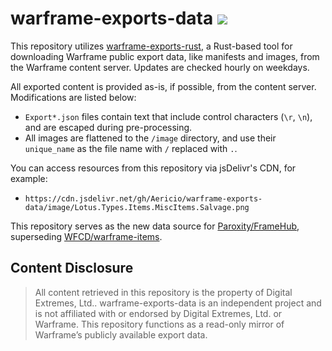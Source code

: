 # warframe-exports-data [![](https://data.jsdelivr.com/v1/package/gh/aericio/warframe-exports-data/badge)](https://www.jsdelivr.com/package/gh/aericio/warframe-exports-data)

This repository utilizes [warframe-exports-rust](https://github.com/Aericio/warframe-exports-rust), a Rust-based tool for downloading Warframe public export data, like manifests and images, from the Warframe content server. Updates are checked hourly on weekdays.

All exported content is provided as-is, if possible, from the content server. Modifications are listed below:
- `Export*.json` files contain text that include control characters (`\r`, `\n`), and are escaped during pre-processing.
- All images are flattened to the `/image` directory, and use their `unique_name` as the file name with `/` replaced with `.`.

You can access resources from this repository via jsDelivr's CDN, for example:
- `https://cdn.jsdelivr.net/gh/Aericio/warframe-exports-data/image/Lotus.Types.Items.MiscItems.Salvage.png`

This repository serves as the new data source for [Paroxity/FrameHub](https://github.com/Paroxity/FrameHub), superseding [WFCD/warframe-items](https://github.com/WFCD/warframe-items).

## Content Disclosure
> All content retrieved in this repository is the property of Digital Extremes, Ltd.. warframe-exports-data is an independent project and is not affiliated with or endorsed by Digital Extremes, Ltd. or Warframe. This repository functions as a read-only mirror of Warframe’s publicly available export data.
